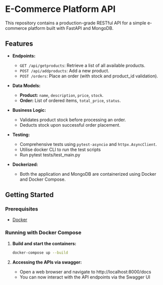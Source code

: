 # E-Commerce Platform API

This repository contains a production-grade RESTful API for a simple e-commerce platform built with FastAPI and MongoDB.

## Features

- **Endpoints:**
  - `GET /api/getproducts`: Retrieve a list of all available products.
  - `POST /api/addproducts`: Add a new product.
  - `POST /orders`: Place an order (with stock and product_id validation).

- **Data Models:**
  - **Product:** `name`, `description`, `price`, `stock`.
  - **Order:** List of ordered items, `total_price`, `status`.

- **Business Logic:**
  - Validates product stock before processing an order.
  - Deducts stock upon successful order placement.

- **Testing:**
  - Comprehensive tests using `pytest-asyncio` and `httpx.AsyncClient`.
  - Utilise docker CLI to run the test scripts
  - Run pytest tests/test_main.py

- **Dockerized:**
  - Both the application and MongoDB are containerized using Docker and Docker Compose.

## Getting Started

### Prerequisites

- [Docker](https://www.docker.com/get-started)

### Running with Docker Compose

1. **Build and start the containers:**

   ```bash
   docker-compose up --build

2. **Accessing the APIs via swagger:**
    - Open a web browser and navigate to http://localhost:8000/docs
    - You can now interact with the API endpoints via the Swagger UI